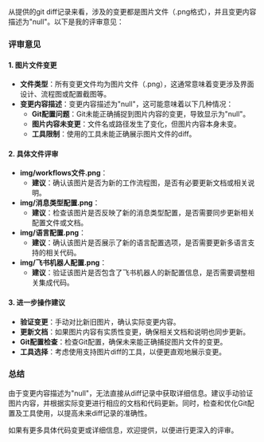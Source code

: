 从提供的git diff记录来看，涉及的变更都是图片文件（.png格式），并且变更内容描述为"null"。以下是我的评审意见：

### 评审意见

#### 1. 图片文件变更
- **文件类型**：所有变更文件均为图片文件（.png），这通常意味着变更涉及界面设计、流程图或配置截图等。
- **变更内容描述**：变更内容描述为"null"，这可能意味着以下几种情况：
  - **Git配置问题**：Git未能正确捕捉到图片内容的变更，导致显示为"null"。
  - **图片内容未变更**：文件名或路径发生了变化，但图片内容本身未变。
  - **工具限制**：使用的工具未能正确展示图片文件的diff。

#### 2. 具体文件评审
- **img/workflows文件.png**：
  - **建议**：确认该图片是否为新的工作流程图，是否有必要更新文档或相关说明。
- **img/消息类型配置.png**：
  - **建议**：检查该图片是否反映了新的消息类型配置，是否需要同步更新相关配置文件或文档。
- **img/语言配置.png**：
  - **建议**：确认该图片是否展示了新的语言配置选项，是否需要更新多语言支持的相关代码。
- **img/飞书机器人配置.png**：
  - **建议**：验证该图片是否包含了飞书机器人的新配置信息，是否需要调整相关集成代码。

#### 3. 进一步操作建议
- **验证变更**：手动对比新旧图片，确认实际变更内容。
- **更新文档**：如果图片内容有实质性变更，确保相关文档和说明也同步更新。
- **Git配置检查**：检查Git配置，确保未来能正确捕捉图片文件的变更。
- **工具选择**：考虑使用支持图片diff的工具，以便更直观地展示变更。

### 总结
由于变更内容描述为"null"，无法直接从diff记录中获取详细信息。建议手动验证图片内容，并根据实际变更进行相应的文档和代码更新。同时，检查和优化Git配置及工具使用，以提高未来diff记录的准确性。

如果有更多具体代码变更或详细信息，欢迎提供，以便进行更深入的评审。